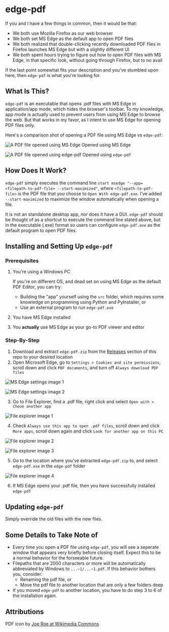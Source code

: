 # edge-pdf

If you and I have a few things in common, then it would be that:

-   We both use Mozilla Firefox as our web browser
-   We both set MS Edge as the default app to open PDF files
-   We both realized that double-clicking recently downloaded PDF files in Firefox launches MS Edge but with a slightly different UI
-   We both spent hours trying to figure out how to open PDF files with MS Edge, in that specific look, without going through Firefox, but to no avail

If the last point somewhat fits your description and you've stumbled upon here, then `edge-pdf` is what you're looking for.

## What Is This?

`edge-pdf` is an executable that opens .pdf files with MS Edge in application/app mode, which hides the browser's toolbar. To my knowledge, app mode is actually used to prevent users from using MS Edge to browse the web. But that works in my favor, as I intent to use MS Edge for opening PDF files only.

Here's a comparison shot of opening a PDF file using MS Edge vs `edge-pdf`:

![A PDF file opened using MS Edge](docs/comparison-msedge.png)
Opened using MS Edge

![A PDF file opened using edge-pdf](docs/comparison-edgepdf.png)
Opened using `edge-pdf`

## How Does It Work?

`edge-pdf` simply executes the command line `start msedge "--app=<filepath-to-pdf-file> --start-maximized"`, where `<filepath-to-pdf-file>` is the PDF file that you choose to `Open With edge-pdf.exe`. I've added `--start-maximized` to maximize the window automatically when opening a file.

It is not an standalone desktop app, nor does it have a GUI. `edge-pdf` should be thought of as a shortcut to execute the command line stated above, but in the executable (.exe) format so users can configure `edge-pdf.exe` as the default program to open PDF files.

## Installing and Setting Up `edge-pdf`

### Prerequisites

1.  You're using a Windows PC

    If you're on different OS, and dead set on using MS Edge as the default PDF Editor, you can try:

    -   Building the "app" yourself using the `src` folder, which requires some knowledge on programming using Python and PyInstaller, or
    -   Use an external program to run `edge-pdf.exe`

2.  You have MS Edge installed
3.  You **actually** use MS Edge as your go-to PDF viewer and editor

### Step-By-Step

1.  Download and extract `edge-pdf.zip` from the [Releases](https://github.com/ARipeAppleByYoursTruly/edge-pdf/releases) section of this repo to your desired location
2.  Open Microsoft Edge, go to `Settings > Cookies and site permissions`, scroll down and click `PDF documents`, and turn off `Always download PDF files`

![MS Edge settings image 1](docs/installation-msedge-settings-1.jpeg)

![MS Edge settings image 2](docs/installation-msedge-settings-2.jpeg)

3.  Go to File Explorer, find a .pdf file, right click and select `Open with > Chooe another app`

![File explorer image 1](docs/installation-file-explorer-1.png)

4.  Check `Always use this app to open .pdf files`, scroll down and click `More apps`, scroll down again and click `Look for another app on this PC`

![File explorer image 2](docs/installation-file-explorer-2.png)

![File explorer image 3](docs/installation-file-explorer-3.png)

5.  Go to the location where you've extracted `edge-pdf.zip` to, and select `edge-pdf.exe` in the `edge-pdf` folder

![File explorer image 4](docs/installation-file-explorer-4.png)

6.  If MS Edge opens your .pdf file, then you have successfully installed `edge-pdf`

## Updating `edge-pdf`

Simply override the old files with the new files.

## Some Details to Take Note of

-   Every time you open a PDF file using `edge-pdf`, you will see a seperate window that appears very briefly before closing itself. Expect this to be a normal behavior for the forseeable future.
-   Filepaths that are 2000 characters or more will be automatically abbreviated by Windows to `...~1/...~1.pdf`. If this behavior bothers you, consider:
    -   Renaming the pdf file, or
    -   Move the pdf file to another location that are only a few folders deep
- If you moved `edge-pdf` to another location, you have to do step 3 to 6 of the installation again.

## Attributions

PDF icon by [Joe Roe at Wikimedia Commons](https://commons.wikimedia.org/w/index.php?curid=109826599)
